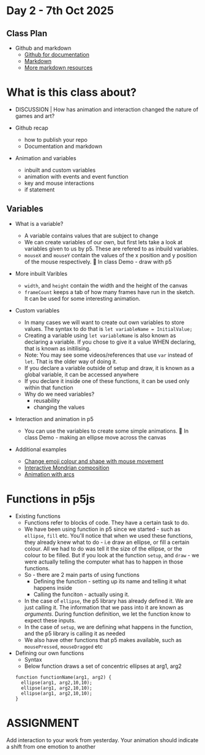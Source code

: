 # Day 2 - 7th Oct 2025
## Class Plan

* Github and markdown 
  * [Github for documentation](https://github.com/MathuraMG/Resources/blob/main/Github-for-documentation.md)
  * [Markdown](https://markdown-it.github.io/)
  * [More markdown resources](https://github.com/MathuraMG/Resources/tree/main)

# What is this class about?
* DISCUSSION | How has animation and interaction changed the nature of games and art?
  
* Github recap
  * how to publish your repo
  * Documentation and markdown

* Animation and variables
  * inbuilt and custom variables
  * animation with events and event function
  * key and mouse interactions
  * if statement

## Variables
* What is a variable?
  * A variable contains values that are subject to change
  * We can create variables of our own, but first lets take a look at variables given to us by p5. These are refered to as inbuild variables.
  * `mouseX` and `mouseY` contain the values of the x position and y position of the mouse respectively.
  🔴 In class Demo - draw with p5

* More inbuilt Varibles
  * `width`, and `height` contain the width and the height of the canvas
  * `frameCount` keeps a tab of how many frames have run in the sketch. It can be used for some interesting animation.

* Custom variables
  * In many cases we will want to create out own variables to store values. The syntax to do that is `let variableName = InitialValue;`
  * Creating a variable using `let variableName` is also known as declaring a variable. If you chose to give it a value WHEN declaring, that is known as initilising.
  * Note: You may see some videos/references that use `var` instead of `let`. That is the older way of doing it.
  * If you declare a variable outside of setup and draw, it is known as a global variable, it can be accessed anywhere
  * If you declare it inside one of these functions, it can be used only within that function
  * Why do we need variables?
    * reusability 
    * changing the values

* Interaction and animation in p5
  * You can use the variables to create some simple animations.
 🔴 In class Demo - making an ellipse move across the canvas

* Additional examples
  * [Change emoji colour and shape with mouse movement](https://editor.p5js.org/itp42/sketches/DPKwQyIK0)
  * [Interactive Mondrian composition](https://editor.p5js.org/itp42/sketches/P4cRwLPYl)
  * [Animation with arcs](https://editor.p5js.org/itp42/sketches/HKWOhem2H)

# Functions in p5js
* Existing functions
  * Functions refer to blocks of code. They have a certain task to do.
  * We have been using function in p5 since we started - such as `ellipse`, `fill` etc. You'll notice that when we used these functions, they already knew what to do - i.e draw an ellipse, or fill a certain colour. All we had to do was tell it the size of the ellipse, or the colour to be filled. But if you look at the function `setup`, and `draw` - we were actually telling the computer what has to happen in those functions.
  * So - there are 2 main parts of using functions
    * Defining the function - setting up its name and telling it what happens inside
    * Calling the funciton - actually using it.
  * In the case of `ellipse`, the p5 library has already defined it. We are just calling it. The information that we pass into it are known as *arguments*. During function definition, we let the function know to expect these inputs.
  * In the case of `setup`, we are defining what happens in the function, and the p5 library is calling it as needed
  * We also have other functions that p5 makes available, such as `mousePressed`, `mouseDragged` etc
* Defining our own functions
  * Syntax
  * Below function draws a set of concentric ellipses at arg1, arg2
  ```
  function functionName(arg1, arg2) {
    ellipse(arg1, arg2,10,10);
    ellipse(arg1, arg2,10,10);
    ellipse(arg1, arg2,10,10);
  }
  ```


# ASSIGNMENT
Add interaction to your work from yesterday. Your animation should indicate a shift from one emotion to another
